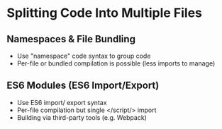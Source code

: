 # Splitting Code Into Multiple Files

## Namespaces & File Bundling

- Use "namespace" code syntax to group code
- Per-file or bundled compilation is possible (less imports to manage)

## ES6 Modules (ES6 Import/Export)

- Use ES6 import/ export syntax
- Per-file compilation but single </script/> import
- Building via third-party tools (e.g. Webpack)
